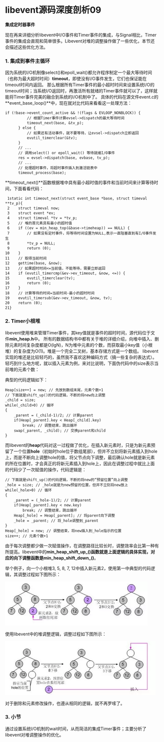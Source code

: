 # libevent源码深度剖析09

**集成定时器事件**

现在再来详细分析libevent中I/O事件和Timer事件的集成，与Signal相比，Timer事件的集成会直观和简单很多。Libevent对堆的调整操作做了一些优化，本节还会描述这些优化方法。

### 1. 集成到事件主循环

因为系统的I/O机制像select()和epoll_wait()都允许程序制定一个最大等待时间（也称为最大超时时间）**timeout**，即使没有I/O事件发生，它们也保证能在timeout时间内返回。
那么根据所有Timer事件的最小超时时间来设置系统I/O的timeout时间；当系统I/O返回时，再激活所有就绪的Timer事件就可以了，这样就能将Timer事件完美的融合到系统的I/O机制中了。
具体的代码在源文件event.c的**event_base_loop()**中，现在就对比代码来看看这一处理方法：

```
if (!base->event_count_active && !(flags & EVLOOP_NONBLOCK)) {
          // 根据Timer事件计算evsel->dispatch的最大等待时间
          timeout_next(base, &tv_p);
      } else { 
          // 如果还有活动事件，就不要等待，让evsel->dispatch立即返回
          evutil_timerclear(&tv);
      }
      // ...
      // 调用select() or epoll_wait() 等待就绪I/O事件
      res = evsel->dispatch(base, evbase, tv_p);
      // ...
      // 处理超时事件，将超时事件插入到激活链表中
      timeout_process(base);
```

**timeout_next()**函数根据堆中具有最小超时值的事件和当前时间来计算等待时间，下面看看代码：

```
 1static int timeout_next(struct event_base *base, struct timeval **tv_p){
 2    struct timeval now;
 3    struct event *ev;
 4    struct timeval *tv = *tv_p;
 5    // 堆的首元素具有最小的超时值
 6    if ((ev = min_heap_top(&base->timeheap)) == NULL) {
 7        // 如果没有定时事件，将等待时间设置为NULL,表示一直阻塞直到有I/O事件发生
 8        *tv_p = NULL;
 9        return (0);
10    }
11    // 取得当前时间
12    gettime(base, &now);
13    // 如果超时时间<=当前值，不能等待，需要立即返回
14    if (evutil_timercmp(&ev->ev_timeout, &now, <=)) {
15        evutil_timerclear(tv);
16        return (0);
17    }
18    // 计算等待的时间=当前时间-最小的超时时间
19    evutil_timersub(&ev->ev_timeout, &now, tv);
20    return (0);
21}
```



### 2. Timer小根堆

libevent使用堆来管理Timer事件，其key值就是事件的超时时间，源代码位于文件**min_heap.h**中。
所有的数据结构书中都有关于堆的详细介绍，向堆中插入、删除元素时间复杂度都是O(lgN)，N为堆中元素的个数，而获取最小key值（小根堆）的复杂度为O(1)。堆是一个完全二叉树，基本存储方式是一个数组。
libevent实现的堆还是比较轻巧的，虽然我不喜欢这种编码方式（搞一些复杂的表达式）。轻巧到什么地方呢，就以插入元素为例，来对比说明，下面伪代码中的size表示当前堆的元素个数：

典型的代码逻辑如下：

```
Heap[size++] = new; // 先放到数组末尾，元素个数+1
// 下面就是shift_up()的代码逻辑，不断的将new向上调整
_child = size;
while(_child>0) // 循环
{
    _parent = (_child-1)/2; // 计算parent
    if(Heap[_parent].key < Heap[_child].key)
    	break; // 调整结束，跳出循环
    swap(_parent, _child); // 交换parent和child
}
```

而libevent的**heap**代码对这一过程做了优化，在插入新元素时，只是为新元素预留了一个位置**hole**（初始时hole位于数组尾部），但并不立刻将新元素插入到hole上，而是不断向上调整hole的值，将父节点向下调整，最后确认hole就是新元素的所在位置时，才会真正的将新元素插入到hole上，因此在调整过程中就比上面的代码少了一次赋值的操作，代码逻辑是：

```
// 下面就是shift_up()的代码逻辑，不断的将new的“预留位置”向上调整
_hole = size; // _hole就是为new预留的位置，但并不立刻将new放上
while(_hole>0) // 循环
{
    _parent = (_hole-1)/2; // 计算parent
    if(Heap[_parent].key < new.key)
        break; // 调整结束，跳出循环
    Heap[_hole] = Heap[_parent]; // 将parent向下调整
    _hole = _parent; // 将_hole调整到_parent
}
Heap[_hole] = new; // 调整结束，将new插入到_hole指示的位置
size++; // 元素个数+1
```

由于每次调整都少做一次赋值操作，在调整路径比较长时，调整效率会比第一种有所提高。libevent中的**min_heap_shift_up_()**函数就是上面逻辑的具体实现，对应的向下调整函数是**min_heap_shift_down_()**。

举个例子，向一个小根堆3, 5, 8, 7, 12中插入新元素2，使用第一中典型的代码逻辑，其调整过程如下图所示：


![](../imgs/libevent9.webp)

使用libevent中的堆调整逻辑，调整过程如下图所示：


![](../imgs/libevent10.webp)

对于删除和元素修改操作，也遵从相同的逻辑，就不再罗嗦了。

### 3. 小节

通过设置系统I/O机制的wait时间，从而简洁的集成Timer事件；主要分析了libevent对堆调整操作的优化。
